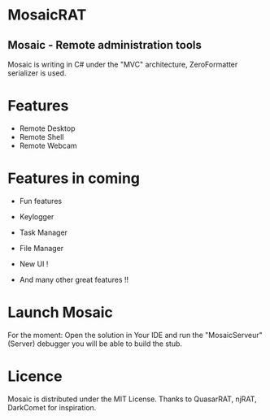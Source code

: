 # MosaicRAT

## Mosaic - Remote administration tools

Mosaic is writing in C# under the "MVC" architecture, ZeroFormatter serializer is used.

# Features

* Remote Desktop
* Remote Shell
* Remote Webcam

# Features in coming

* Fun features
* Keylogger
* Task Manager
* File Manager

* New UI !
* And many other great features !!

# Launch Mosaic

For the moment: Open the solution in Your IDE and run the "MosaicServeur"(Server) debugger you will be able to build the stub.

# Licence

Mosaic is distributed under the MIT License. Thanks to QuasarRAT, njRAT, DarkComet for inspiration.
